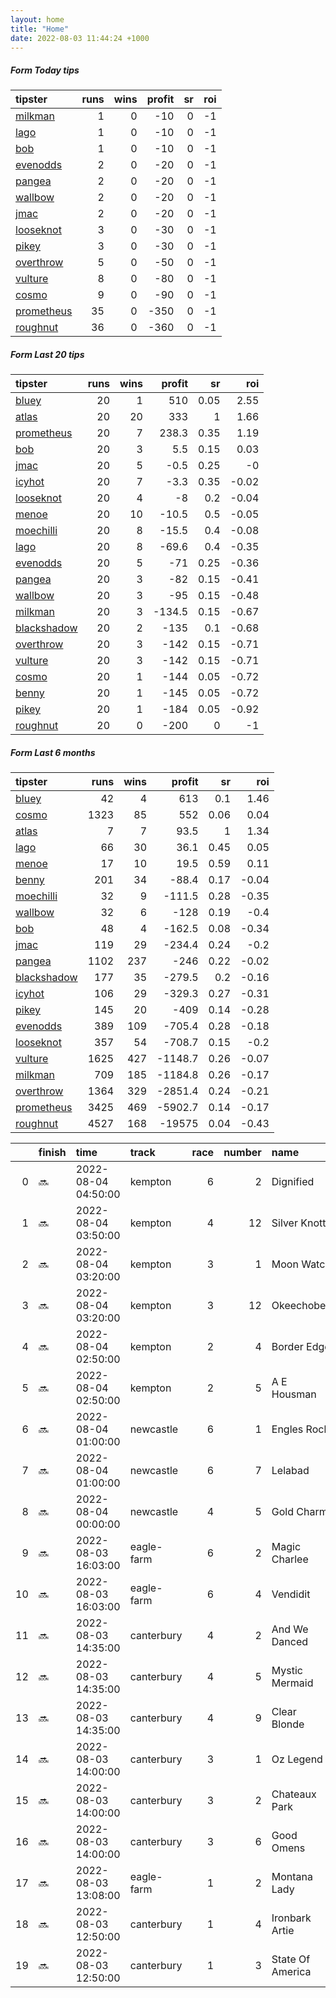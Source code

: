 ```yaml
---   
layout: home  
title: "Home"   
date: 2022-08-03 11:44:24 +1000  
---   
```



##### Form Today tips   

| tipster                                                       |   runs |   wins |   profit |   sr |   roi |
|:--------------------------------------------------------------|-------:|-------:|---------:|-----:|------:|
| [milkman](https://mrwayneo.github.io/tips/milkman.html)       |      1 |      0 |      -10 |    0 |    -1 |
| [lago](https://mrwayneo.github.io/tips/lago.html)             |      1 |      0 |      -10 |    0 |    -1 |
| [bob](https://mrwayneo.github.io/tips/bob.html)               |      1 |      0 |      -10 |    0 |    -1 |
| [evenodds](https://mrwayneo.github.io/tips/evenodds.html)     |      2 |      0 |      -20 |    0 |    -1 |
| [pangea](https://mrwayneo.github.io/tips/pangea.html)         |      2 |      0 |      -20 |    0 |    -1 |
| [wallbow](https://mrwayneo.github.io/tips/wallbow.html)       |      2 |      0 |      -20 |    0 |    -1 |
| [jmac](https://mrwayneo.github.io/tips/jmac.html)             |      2 |      0 |      -20 |    0 |    -1 |
| [looseknot](https://mrwayneo.github.io/tips/looseknot.html)   |      3 |      0 |      -30 |    0 |    -1 |
| [pikey](https://mrwayneo.github.io/tips/pikey.html)           |      3 |      0 |      -30 |    0 |    -1 |
| [overthrow](https://mrwayneo.github.io/tips/overthrow.html)   |      5 |      0 |      -50 |    0 |    -1 |
| [vulture](https://mrwayneo.github.io/tips/vulture.html)       |      8 |      0 |      -80 |    0 |    -1 |
| [cosmo](https://mrwayneo.github.io/tips/cosmo.html)           |      9 |      0 |      -90 |    0 |    -1 |
| [prometheus](https://mrwayneo.github.io/tips/prometheus.html) |     35 |      0 |     -350 |    0 |    -1 |
| [roughnut](https://mrwayneo.github.io/tips/roughnut.html)     |     36 |      0 |     -360 |    0 |    -1 |

##### Form Last 20 tips   

| tipster                                                         |   runs |   wins |   profit |   sr |   roi |
|:----------------------------------------------------------------|-------:|-------:|---------:|-----:|------:|
| [bluey](https://mrwayneo.github.io/tips/bluey.html)             |     20 |      1 |    510   | 0.05 |  2.55 |
| [atlas](https://mrwayneo.github.io/tips/atlas.html)             |     20 |     20 |    333   | 1    |  1.66 |
| [prometheus](https://mrwayneo.github.io/tips/prometheus.html)   |     20 |      7 |    238.3 | 0.35 |  1.19 |
| [bob](https://mrwayneo.github.io/tips/bob.html)                 |     20 |      3 |      5.5 | 0.15 |  0.03 |
| [jmac](https://mrwayneo.github.io/tips/jmac.html)               |     20 |      5 |     -0.5 | 0.25 | -0    |
| [icyhot](https://mrwayneo.github.io/tips/icyhot.html)           |     20 |      7 |     -3.3 | 0.35 | -0.02 |
| [looseknot](https://mrwayneo.github.io/tips/looseknot.html)     |     20 |      4 |     -8   | 0.2  | -0.04 |
| [menoe](https://mrwayneo.github.io/tips/menoe.html)             |     20 |     10 |    -10.5 | 0.5  | -0.05 |
| [moechilli](https://mrwayneo.github.io/tips/moechilli.html)     |     20 |      8 |    -15.5 | 0.4  | -0.08 |
| [lago](https://mrwayneo.github.io/tips/lago.html)               |     20 |      8 |    -69.6 | 0.4  | -0.35 |
| [evenodds](https://mrwayneo.github.io/tips/evenodds.html)       |     20 |      5 |    -71   | 0.25 | -0.36 |
| [pangea](https://mrwayneo.github.io/tips/pangea.html)           |     20 |      3 |    -82   | 0.15 | -0.41 |
| [wallbow](https://mrwayneo.github.io/tips/wallbow.html)         |     20 |      3 |    -95   | 0.15 | -0.48 |
| [milkman](https://mrwayneo.github.io/tips/milkman.html)         |     20 |      3 |   -134.5 | 0.15 | -0.67 |
| [blackshadow](https://mrwayneo.github.io/tips/blackshadow.html) |     20 |      2 |   -135   | 0.1  | -0.68 |
| [overthrow](https://mrwayneo.github.io/tips/overthrow.html)     |     20 |      3 |   -142   | 0.15 | -0.71 |
| [vulture](https://mrwayneo.github.io/tips/vulture.html)         |     20 |      3 |   -142   | 0.15 | -0.71 |
| [cosmo](https://mrwayneo.github.io/tips/cosmo.html)             |     20 |      1 |   -144   | 0.05 | -0.72 |
| [benny](https://mrwayneo.github.io/tips/benny.html)             |     20 |      1 |   -145   | 0.05 | -0.72 |
| [pikey](https://mrwayneo.github.io/tips/pikey.html)             |     20 |      1 |   -184   | 0.05 | -0.92 |
| [roughnut](https://mrwayneo.github.io/tips/roughnut.html)       |     20 |      0 |   -200   | 0    | -1    |

##### Form Last 6 months   

| tipster                                                         |   runs |   wins |   profit |   sr |   roi |
|:----------------------------------------------------------------|-------:|-------:|---------:|-----:|------:|
| [bluey](https://mrwayneo.github.io/tips/bluey.html)             |     42 |      4 |    613   | 0.1  |  1.46 |
| [cosmo](https://mrwayneo.github.io/tips/cosmo.html)             |   1323 |     85 |    552   | 0.06 |  0.04 |
| [atlas](https://mrwayneo.github.io/tips/atlas.html)             |      7 |      7 |     93.5 | 1    |  1.34 |
| [lago](https://mrwayneo.github.io/tips/lago.html)               |     66 |     30 |     36.1 | 0.45 |  0.05 |
| [menoe](https://mrwayneo.github.io/tips/menoe.html)             |     17 |     10 |     19.5 | 0.59 |  0.11 |
| [benny](https://mrwayneo.github.io/tips/benny.html)             |    201 |     34 |    -88.4 | 0.17 | -0.04 |
| [moechilli](https://mrwayneo.github.io/tips/moechilli.html)     |     32 |      9 |   -111.5 | 0.28 | -0.35 |
| [wallbow](https://mrwayneo.github.io/tips/wallbow.html)         |     32 |      6 |   -128   | 0.19 | -0.4  |
| [bob](https://mrwayneo.github.io/tips/bob.html)                 |     48 |      4 |   -162.5 | 0.08 | -0.34 |
| [jmac](https://mrwayneo.github.io/tips/jmac.html)               |    119 |     29 |   -234.4 | 0.24 | -0.2  |
| [pangea](https://mrwayneo.github.io/tips/pangea.html)           |   1102 |    237 |   -246   | 0.22 | -0.02 |
| [blackshadow](https://mrwayneo.github.io/tips/blackshadow.html) |    177 |     35 |   -279.5 | 0.2  | -0.16 |
| [icyhot](https://mrwayneo.github.io/tips/icyhot.html)           |    106 |     29 |   -329.3 | 0.27 | -0.31 |
| [pikey](https://mrwayneo.github.io/tips/pikey.html)             |    145 |     20 |   -409   | 0.14 | -0.28 |
| [evenodds](https://mrwayneo.github.io/tips/evenodds.html)       |    389 |    109 |   -705.4 | 0.28 | -0.18 |
| [looseknot](https://mrwayneo.github.io/tips/looseknot.html)     |    357 |     54 |   -708.7 | 0.15 | -0.2  |
| [vulture](https://mrwayneo.github.io/tips/vulture.html)         |   1625 |    427 |  -1148.7 | 0.26 | -0.07 |
| [milkman](https://mrwayneo.github.io/tips/milkman.html)         |    709 |    185 |  -1184.8 | 0.26 | -0.17 |
| [overthrow](https://mrwayneo.github.io/tips/overthrow.html)     |   1364 |    329 |  -2851.4 | 0.24 | -0.21 |
| [prometheus](https://mrwayneo.github.io/tips/prometheus.html)   |   3425 |    469 |  -5902.7 | 0.14 | -0.17 |
| [roughnut](https://mrwayneo.github.io/tips/roughnut.html)       |   4527 |    168 | -19575   | 0.04 | -0.43 |

|    | finish   | time                | track      |   race |   number | name             |   odds | tipster             |
|---:|:---------|:--------------------|:-----------|-------:|---------:|:-----------------|-------:|:--------------------|
|  0 | :soon:   | 2022-08-04 04:50:00 | kempton    |      6 |        2 | Dignified        |   0    | overthrow           |
|  1 | :soon:   | 2022-08-04 03:50:00 | kempton    |      4 |       12 | Silver Knott     |   0    | overthrow           |
|  2 | :soon:   | 2022-08-04 03:20:00 | kempton    |      3 |        1 | Moon Watch       |   0    | evenodds,lago       |
|  3 | :soon:   | 2022-08-04 03:20:00 | kempton    |      3 |       12 | Okeechobee       |   0    | vulture             |
|  4 | :soon:   | 2022-08-04 02:50:00 | kempton    |      2 |        4 | Border Edge      |   2    | evenodds,overthrow  |
|  5 | :soon:   | 2022-08-04 02:50:00 | kempton    |      2 |        5 | A E Housman      |   4.4  | overthrow,looseknot |
|  6 | :soon:   | 2022-08-04 01:00:00 | newcastle  |      6 |        1 | Engles Rock      |   6    | vulture             |
|  7 | :soon:   | 2022-08-04 01:00:00 | newcastle  |      6 |        7 | Lelabad          |   3.9  | looseknot           |
|  8 | :soon:   | 2022-08-04 00:00:00 | newcastle  |      4 |        5 | Gold Charm       |   6    | looseknot           |
|  9 | :soon:   | 2022-08-03 16:03:00 | eagle-farm |      6 |        2 | Magic Charlee    |  11    | vulture,pangea      |
| 10 | :soon:   | 2022-08-03 16:03:00 | eagle-farm |      6 |        4 | Vendidit         |   4.5  | pangea              |
| 11 | :soon:   | 2022-08-03 14:35:00 | canterbury |      4 |        2 | And We Danced    |   3.2  | wallbow             |
| 12 | :soon:   | 2022-08-03 14:35:00 | canterbury |      4 |        5 | Mystic Mermaid   |   3.5  | vulture,jmac        |
| 13 | :soon:   | 2022-08-03 14:35:00 | canterbury |      4 |        9 | Clear Blonde     |  22    | pikey               |
| 14 | :soon:   | 2022-08-03 14:00:00 | canterbury |      3 |        1 | Oz Legend        |   8    | wallbow             |
| 15 | :soon:   | 2022-08-03 14:00:00 | canterbury |      3 |        2 | Chateaux Park    |   3.25 | jmac                |
| 16 | :soon:   | 2022-08-03 14:00:00 | canterbury |      3 |        6 | Good Omens       |   4.8  | pikey               |
| 17 | :soon:   | 2022-08-03 13:08:00 | eagle-farm |      1 |        2 | Montana Lady     |   3.9  | vulture             |
| 18 | :soon:   | 2022-08-03 12:50:00 | canterbury |      1 |        4 | Ironbark Artie   |   3.3  | vulture             |
| 19 | :soon:   | 2022-08-03 12:50:00 | canterbury |      1 |        3 | State Of America |  16    | pikey               |